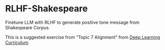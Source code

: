 # RLHF-Shakespeare
Finetune LLM with RLHF to generate positive tone message from Shakespeare Corpus.

This is a suggested exercise from "Topic 7 Alignment" from [Deep Learning Curriculum](https://github.com/jacobhilton/deep_learning_curriculum/tree/master).